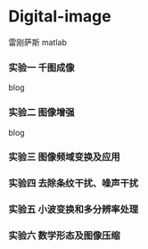 # Digital-image
雷刚萨斯  matlab

### 实验一  千图成像  
blog
### 实验二 图像增强
blog  
### 实验三 图像频域变换及应用

### 实验四 去除条纹干扰、噪声干扰

### 实验五 小波变换和多分辨率处理 

### 实验六  数学形态及图像压缩

